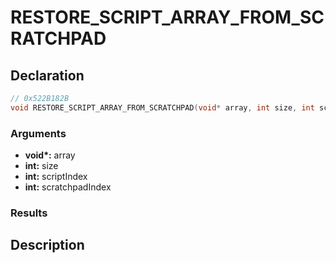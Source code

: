 # RESTORE_SCRIPT_ARRAY_FROM_SCRATCHPAD

## Declaration
```cpp
// 0x522B182B
void RESTORE_SCRIPT_ARRAY_FROM_SCRATCHPAD(void* array, int size, int scriptIndex, int scratchpadIndex);
```

### Arguments
- **void\*:** array
- **int:** size
- **int:** scriptIndex
- **int:** scratchpadIndex

### Results

## Description
